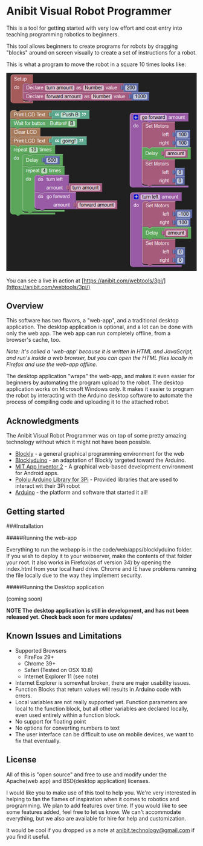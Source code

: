 
Anibit Visual Robot Programmer
=============================

This is a tool for getting started with very low effort and cost entry into teaching programming robotics to beginners.

This tool allows beginners to create programs for robots by dragging "blocks" around on screen visually to create a set of instructions for a robot.

This is what a program to move the robot in a square 10 times looks like:

![Robot Square Program](square_blocks.png "It's Easy!")


You can see a live in action at [https://anibit.com/webtools/3pi/](https://anibit.com/webtools/3pi/)

Overview
--------
This software has two flavors, a "web-app", and a traditional desktop application. The desktop application is optional, and a lot can be done with only the web app. The web app can run completely offline, from a browser's cache, too.
 

*Note: It's called a 'web-app' because it is written in HTML and JavaScript, and run's inside a web browser, but you can open the HTML files locally in Firefox and use the web-app offline.*
  

The desktop application "wraps" the web-app, and makes it even easier for beginners by automating the program upload to the robot. The desktop application works on Microsoft Windows only. It makes it easier to program the robot by interacting with the Arduino desktop software to automate the process of compiling code and uploading it to the attached robot. 



Acknowledgments
---------------

The Anibit Visual Robot Programmer was on top of some pretty amazing technology without which it might not have been possible.

* [Blockly](https://developers.google.com/blockly/) - a general graphical programming environment for the web
* [Blocklyduino](https://github.com/gasolin/BlocklyDuino/wiki) - an adaptation of Blockly targeted toward the Arduino. 
* [MIT App Inventor 2](http://ai2.appinventor.mit.edu) - A graphical web-based development environment for Android apps.
* [Pololu Arduino Library for 3Pi](https://www.pololu.com/docs/0J17/5) - Provided libraries that are used to interact wit their 3Pi robot
* [Arduino](http://www.arduino.cc/) - the platform and software that started it all!

Getting started
---------------

###Installation

#####Running the web-app

Everything to run the webapp is in the code/web/apps/blocklyduino folder. If you wish to deploy it to your webserver, make the contents of that folder your root.  It also works in Firefox(as of version 34) by opening the index.html from your local hard drive. Chrome and IE have problems running the file locally due to the way they implement security. 

#####Running the Desktop application

(coming soon)

**NOTE The desktop application is still in development, and has not been released yet. Check back soon for more updates/**

Known Issues and Limitations
----------------
* Supported Browsers
	* FireFox 29+
	* Chrome 39+
	* Safari (Tested on OSX 10.8)
	* Internet Explorer 11 (see note)
* Internet Explorer is somewhat broken, there are major usability issues.
* Function Blocks that return values will results in Arduino code with errors. 
* Local variables are not really supported yet. Function parameters are local to the function block, but all other variables are declared locally, even used entirely within a function block.
* No support for floating point
* No options for converting numbers to text
* The user interface can be difficult to use on mobile devices, we want to fix that eventually.

License
-------

All of this is "open source" and free to use and modify under the Apache(web app) and BSD(desktop application) licenses. 

I would like you to make use of this tool to help you. We're very interested in helping to fan the flames of inspiration when it comes to robotics and programming. We plan to add features over time. If you would like to see some features added, feel free to let us know. We can't accommodate everything, but we also are available for hire for help and customization. 

It would be cool if you dropped us a note at anibit.technology@gmail.com if you find it useful. 